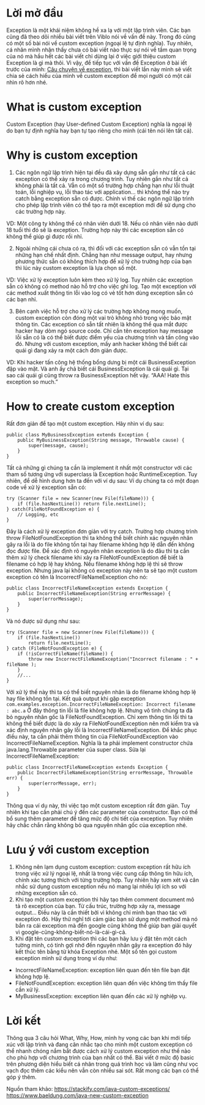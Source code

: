 # Lời mở đầu
Exception là một khái niệm không hề xa lạ với một lập trình viên. Các bạn cũng đã theo dõi nhiều bài viết trên Viblo nói về vấn đề này. Trong đó cũng có một số bài nói về custom exception (ngoại lệ tự định nghĩa). Tuy nhiên, cá nhân mình nhận thấy chưa có bài viết nào thực sự nói về tầm quan trọng của nó mà hầu hết các bài viết chỉ dừng lại ở việc giới thiệu custom Exception là gì mà thôi.
Vì vậy, để tiếp tục với vấn đề Exception ở bài iết trước của mình: [Câu chuyện về exception](https://viblo.asia/p/cau-chuyen-ve-exception-jvElaB7A5kw), thì bài viết lần này mình sẽ viết chia sẻ cách hiểu của mình về custom exception để mọi người có một cái nhìn rõ hơn nhé.
# What is custom exception
Custom Exception (hay User-defined Custom Exception) nghĩa là ngoại lệ do bạn tự định nghĩa hay bạn tự tạo riêng cho mình (cái tên nói lên tất cả).
# Why is custom exception
1.	Các ngôn ngữ lập trình hiện tại đều đã xây dựng sẵn gần như tất cả các exception có thể xảy ra trong chương trình. Tuy nhiên gần như tất cả không phải là tất cả. Vẫn có một số trường hợp chẳng hạn như lỗi thuật toán, lỗi nghiệp vụ, lỗi thao tác với application… thì không thể nào try catch bằng exception sẵn có được. Chính vì thế các ngôn ngữ lập trình cho phép lập trình viên có thể tạo ra một exception mới để sử dụng cho các trường hợp này.

VD: Một công ty không thể có nhân viên dưới 18. Nếu có nhân viên nào dưới 18 tuổi thì đó sẽ là exception. Trường hợp này thì các exception sẵn có không thể giúp gì được rồi nhỉ.

2.	Ngoài những cái chưa có ra, thì đối với các exception sẵn có vẫn tồn tại những hạn chế nhất định. Chẳng hạn như message output, hay nhưng phương thức sẵn có không thích hợp để xử lý cho trường hợp của bạn thì lúc này custom exception là lựa chọn số một.

VD: Việc xử lý exception luôn kèm theo xử lý log. Tuy nhiên các exception sẵn có không có method nào hỗ trợ cho việc ghi log. Tạo một exception với các method xuất thông tin lỗi vào log có vẻ tốt hơn dùng exception sẵn có các bạn nhỉ. 

3.	Bên cạnh việc hỗ trợ cho xử lý các trường hợp không mong muốn, custom exception còn đóng một vai trò không nhỏ trong việc bảo mật thông tin. Các exception có sẵn tất nhiên là không thể qua mắt được hacker hay dòm ngó source code. Chỉ cần tên exception hay message lỗi sẵn có là có thể biết được điểm yếu của chương trình và tấn công vào đó. Nhưng với custom exception, mấy anh hacker không thể biết cái quái gì đang xảy ra một cách đơn giản được.

VD: Khi hacker tấn công hệ thống bổng dưng bị một cái BusinessException đập vào mặt. Và anh ấy chả biết cái BusinessException là cái quái gì. Tại sao cái quái gì cũng throw ra BusinessException hết vậy. “AAA! Hate this exception so much.”
# How to create custom exception
Rất đơn giản để tạo một custom exception. Hãy nhìn ví dụ sau:
```
public class MyBusinessException extends Exception {
	public MyBusinessException(String message, Throwable cause) {
		super(message, cause);
	}
}
```
Tất cả những gì chúng ta cần là implement ít nhất một constructor với các tham số tương ứng với superclass là Exception hoặc RuntimeException.
Tuy nhiên, để dễ hình dung hơn ta đến với ví dụ sau:
Ví dụ chúng ta có một đoạn code về xử lý exception sẵn có:
```
try (Scanner file = new Scanner(new File(fileName))) {
    if (file.hasNextLine()) return file.nextLine();
} catch(FileNotFoundException e) {
    // Logging, etc 
}
```
Đây là cách xử lý exception đơn giản với try catch. Trường hợp chương trình throw  FileNotFoundException  thì ta không thể biết chính xác nguyên nhân gây ra lỗi là do file không tồn tại hay filename không hợp lệ dẫn đến không đọc được file.
Để xác định rõ nguyên nhân exception là do đâu thì ta cần thêm xử lý check filename khi xảy ra  FileNotFoundException để biết là filename có hợp lệ hay không. Nếu filename không hợp lệ thì sẽ throw exception. Nhưng java lại không có exception này nên ta sẽ tạo một custom exception có tên là IncorrectFileNameException cho nó:
```
public class IncorrectFileNameException extends Exception { 
    public IncorrectFileNameException(String errorMessage) {
        super(errorMessage);
    }
}
```
Và nó được sử dụng như sau:
```
try (Scanner file = new Scanner(new File(fileName))) {
    if (file.hasNextLine())
        return file.nextLine();
} catch (FileNotFoundException e) {
    if (!isCorrectFileName(fileName)) {
        throw new IncorrectFileNameException("Incorrect filename : " + fileName );
    }
    //...
}
```
Với xử lý thế này thì ta có thể biết nguyên nhân là do filename không hợp lệ hay file không tồn tại. Kết quả output khi gặp exception
`com.examples.exception.IncorrectFileNameException: Incorrect filename : abc.a`
Ở đây thông tin lỗi là file không hợp lệ. Nhưng vô tình chúng ta đã bỏ nguyên nhân gốc là FileNotFoundException. Chỉ xem thông tin lỗi thì ta không thể biết được là do xảy ra FileNotFoundException nên mới kiểm tra và xác định nguyên nhân gây lỗi là IncorrectFileNameException.
Để khắc phục điều này, ta cần phải thêm thông tin của FileNotFoundException  vào IncorrectFileNameException. Nghĩa là ta phải implement constructor chứa java.lang.Throwable parameter của super class. Sửa lại IncorrectFileNameException:
```
public class IncorrectFileNameException extends Exception { 
    public IncorrectFileNameException(String errorMessage, Throwable err) {
        super(errorMessage, err);
    }
}
```
Thông qua ví dụ này, thì việc tạo một custom exception rất đơn giản. Tuy nhiên khi tạo cần phải chú ý đến các parameter của constructor. Bạn có thể bổ sung thêm parameter để tăng mức độ chi tiết của exception. Tuy nhiên hãy chắc chắn rằng không bỏ qua nguyên nhân gốc của exception nhé.

# Lưu ý với custom exception
1. Không nên lạm dụng custom exception: custom exception rất hữu ích trong việc xử lý ngoại lệ, nhất là trong việc cung cấp thông tin hữu ích, chính xác tương thích với từng trường hợp. Tuy nhiên hãy xem xét và cân nhắc sử dụng custom exception nếu nó mang lại nhiều lợi ích so với những exception sẵn có.
2. Khi tạo một custom exception thì hãy tạo thêm comment document mô tả rõ exception của bạn. Từ cấu trúc, trường hợp xảy ra, message output… Điều này là cần thiết bởi vì không chỉ mình bạn thao tác với exception đó. Hãy thử nghĩ tới cảm giác bạn sử dụng một method mà nó bắn ra cái exception mà đến google cũng không thể giúp bạn giải quyết vì google-cũng-không-biết-nó-là-cái-gì-cả.
3. Khi đặt tên custom exception thì các bạn hãy lưu ý đặt tên một cách tường minh, có tính gợi nhớ đến nguyên nhân gây ra exception đó hãy kết thúc tên bằng từ khóa Exception nhé. Một số tên gọi custom exception mình sử dụng trong ví dụ như:
* IncorrectFileNameException: exception liên quan đến tên file bạn đặt không hợp lệ.
* FileNotFoundException: exception liên quan đến việc không tìm thấy file cần xử lý.
* MyBusinessException: exception liên quan đến các xử lý nghiệp vụ.

# Lời kết
Thông qua 3 câu hỏi What, Why, How, mình hy vọng các bạn khi mới tiếp xúc với lập trình và đang cân nhắc tạo cho mình một custom exception có thể nhanh chóng nắm bắt được cách xử lý custom exception như thế nào cho phù hợp với chương trình của bạn nhất có thể. Bài viết ở mức độ basic trên phương diện hiểu biết cá nhân trong quá trình học và làm cũng như vọc vạch đọc thêm các kiểu nên vẫn còn nhiều sai sót. Rất mong các bạn có thể góp ý thêm.

Nguồn tham khảo: 
https://stackify.com/java-custom-exceptions/
https://www.baeldung.com/java-new-custom-exception